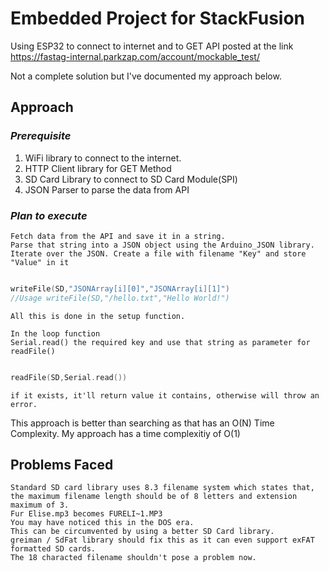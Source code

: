
# Embedded Project for StackFusion

Using ESP32 to connect to internet and to GET API posted at the link https://fastag-internal.parkzap.com/account/mockable_test/

Not a complete solution but I've documented my approach below.


## **Approach**
### *Prerequisite*
1. WiFi library to connect to the internet.
2. HTTP Client library for GET Method
3. SD Card Library to connect to SD Card Module(SPI) 
4. JSON Parser to parse the data from API

### *Plan to execute*
    Fetch data from the API and save it in a string. 
    Parse that string into a JSON object using the Arduino_JSON library.
    Iterate over the JSON. Create a file with filename "Key" and store "Value" in it
    
```c

writeFile(SD,"JSONArray[i][0]","JSONArray[i][1]")
//Usage writeFile(SD,"/hello.txt","Hello World!")

```
    All this is done in the setup function.

    In the loop function
    Serial.read() the required key and use that string as parameter for readFile()
```c

readFile(SD,Serial.read())


```
    if it exists, it'll return value it contains, otherwise will throw an error.
This approach is better than searching as that has an O(N) Time Complexity. 
My approach has a time complexitiy of O(1)

## **Problems Faced**
    Standard SD card library uses 8.3 filename system which states that,
    the maximum filename length should be of 8 letters and extension maximum of 3.
    Fur Elise.mp3 becomes FURELI~1.MP3
    You may have noticed this in the DOS era.
    This can be circumvented by using a better SD Card library.
    greiman / SdFat library should fix this as it can even support exFAT formatted SD cards.
    The 18 characted filename shouldn't pose a problem now. 
